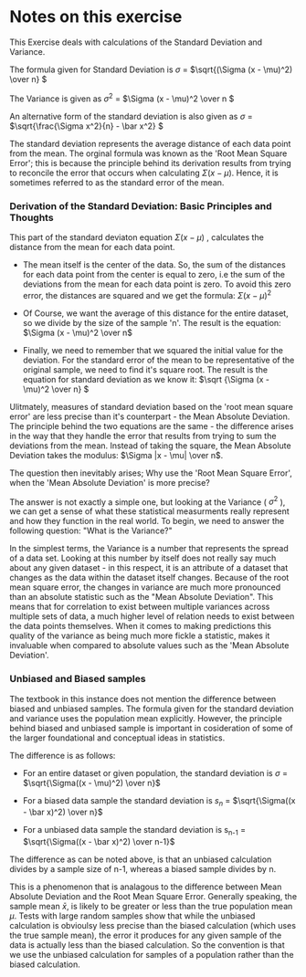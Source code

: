 # Notes on this exercise

This Exercise deals with calculations of the Standard Deviation and Variance.

The formula given for Standard Deviation is $\sigma$ = $\sqrt{(\Sigma (x - \mu)^2) \over n} $

The Variance is given as $\sigma^2$ = $\Sigma (x - \mu)^2 \over n $

An alternative form of the standard deviation is also given as $\sigma$ = $\sqrt{\frac{\Sigma x^2}{n} - \bar x^2} $

The standard deviation represents the average distance of each data point from the mean. The orginal formula was known as the 'Root Mean Square Error'; this is because
the principle behind its derivation results from trying to reconcile the error that occurs when calculating $\Sigma (x - \mu)$. Hence, it is sometimes referred to as
the standard error of the mean.

### Derivation of the Standard Deviation: Basic Principles and Thoughts

This part of the standard deviaton equation $\Sigma (x - \mu)$ , calculates the distance from the mean for each data point.

* The mean itself is the center of the data. So, the sum of the distances for each data point from the center is equal to zero, i.e the sum of the deviations from the
mean for each data point is zero. To avoid this zero error, the distances are squared and we get the formula: 
$\Sigma (x - \mu)^2$

* Of Course, we want the average of this distance for the entire dataset, so we divide by the size of the sample 'n'. The result is the equation: 
$\Sigma (x - \mu)^2 \over n$

* Finally, we need to remember that we squared the initial value for the deviation. For the standard error of the mean to be representative of the original sample, we
need to find it's square root. The result is the equation for standard deviation as we know it: 
$\sqrt {\Sigma (x - \mu)^2 \over n} $

Ulitmately, measures of standard deviation based on the 'root mean square error' are less precise than it's counterpart - the Mean Absolute Deviation. The principle
behind the two equations are the same - the difference arises in the way that they handle the error that results from trying to sum the deviations from the mean.
Instead of taking the square, the Mean Absolute Deviation takes the modulus: $\Sigma |x - \mu| \over n$.

The question then inevitably arises; Why use the 'Root Mean Square Error', when the 'Mean Absolute Deviation' is more precise?

The answer is not exactly a simple one, but looking at the Variance ( $\sigma^2$ ), we can get a sense of what these statistical measurments really represent and how
they function in the real world. To begin, we need to answer the following question: "What is the Variance?"

In the simplest terms, the Variance is a number that represents the spread of a data set. Looking at this number by itself does not really say much about any given
dataset - in this respect, it is an attribute of a dataset that changes as the data within the dataset itself changes. Because of the root mean square error, the
changes in variance are much more pronounced than an absolute statistic such as the "Mean Absolute Deviation". This means that for correlation to exist between
multiple variances across multiple sets of data, a much higher level of relation needs to exist between the data points themselves. When it comes to making predictions
this quality of the variance as being much more fickle a statistic, makes it invaluable when compared to absolute values such as the 'Mean Absolute Deviation'.

### Unbiased and Biased samples

The textbook in this instance does not mention the difference between biased and unbiased samples. The formula given for the standard deviation and variance uses the
population mean explicitly. However, the principle behind biased and unbiased sample is important in cosideration of some of the larger foundational and conceptual
ideas in statistics.

The difference is as follows:
* For an entire dataset or given population, the standard deviation is $\sigma$ = $\sqrt{\Sigma((x - \mu)^2) \over n}$

* For a biased data sample the standard deviation is $s_n$ = $\sqrt{\Sigma((x - \bar x)^2) \over n}$

* For a unbiased data sample the standard deviation is s<sub>n-1</sub> = $\sqrt{\Sigma((x - \bar x)^2) \over n-1}$

The difference as can be noted above, is that an unbiased calculation divides by a sample size of n-1, whereas a biased sample divides by n. 

This is a phenomenon that is analagous to the difference between Mean Absolute Deviation and the Root Mean Square Error. Generally speaking, the sample mean
$\bar x$, is likely to be greater or less than the true population mean $\mu$. Tests with large random samples show that while the unbiased calculation is obvioulsy
less precise than the biased calculation (which uses the true sample mean), the error it produces for any given sample of the data is actually less than the biased
calculation. So the convention is that we use the unbiased calculation for samples of a population rather than the biased calculation.

